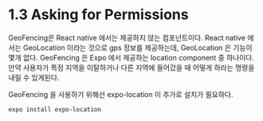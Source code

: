 # 1.3 Asking for Permissions

GeoFencing은 React native 에서는 제공하지 않는 컴포넌트이다. 
React native 에서는 GeoLocation 이라는 것으로 gps 정보를 제공하는데, GeoLocation 은 기능이 몇개 없다. GeoFencing 은 Expo 에서 제공하는 location component 중 하나이다. 만약 사용자가 특정 지역을 이탈하거나 다른 지역에 들어갔을 때 어떻게 하라는 명령을 내릴 수 있게된다.

GeoFencing 을 사용하기  위해선 expo-location 이 추가로 설치가 필요하다.

```
expo install expo-location
```